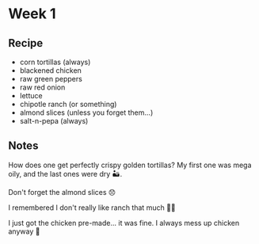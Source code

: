 # Week 1

## Recipe

- corn tortillas (always)
- blackened chicken
- raw green peppers
- raw red onion
- lettuce
- chipotle ranch (or something)
- almond slices (unless you forget them...)
- salt-n-pepa (always)

## Notes

How does one get perfectly crispy golden tortillas? My first one was mega oily, and the last ones were dry 🏜.

Don't forget the almond slices 😞

I remembered I don't really like ranch that much 🤷‍♂️

I just got the chicken pre-made... it was fine. I always mess up chicken anyway 🍗
